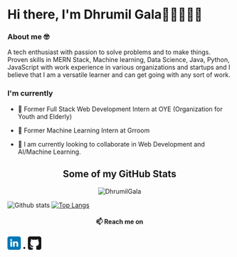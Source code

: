 # Hi there, I'm Dhrumil Gala👋🏼👨🏻‍💻
### About me 🤓
A tech enthusiast with passion to solve problems and to make things. Proven skills in MERN Stack, Machine learning, Data Science, Java, Python, JavaScript with work experience in various organizations and startups and I believe that I am a versatile learner and can get going with any sort of work.

### I'm currently

- 💼 Former Full Stack Web Development Intern at OYE (Organization for Youth and Elderly)

- 💼 Former Machine Learning Intern at Grroom

- 🌱  I am currently looking to collaborate in Web Development and AI/Machine Learning.

<h2 align='center'>Some of my GitHub Stats</h2>

<p align=center> <img src=https://komarev.com/ghpvc/?username=DhrumilGala alt=DhrumilGala /> </p>

![Github stats](https://github-readme-stats.vercel.app/api?username=dhrumilgala&theme=dark&show_icons=true)
[![Top Langs](https://github-readme-stats.vercel.app/api/top-langs/?username=DhrumilGala&layout=compact&theme=dark&hide=dart,MakeFile&langs_count=8)](https://github.com/DhrumilGala/github-readme-stats)


<h4 align='center'>📫 Reach me on</h4>

<p align='center'>

<a href = https://www.linkedin.com/in/dhrumilgala><img src=https://raw.githubusercontent.com/edent/SuperTinyIcons/master/images/svg/linkedin.svg height='30' weight='30'></a> • <a href = https://github.com/dhrumilgala><img src=https://raw.githubusercontent.com/edent/SuperTinyIcons/master/images/svg/github.svg height='30' weight='30'></a>



